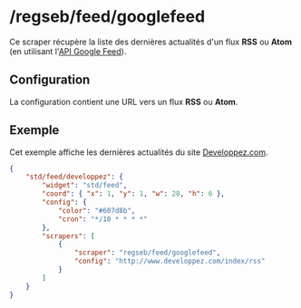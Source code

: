 # /regseb/feed/googlefeed

Ce scraper récupère la liste des dernières actualités d'un flux **RSS** ou
**Atom** (en utilisant l'[API Google Feed](//developers.google.com/feed/)).

## Configuration

La configuration contient une URL vers un flux **RSS** ou **Atom**.

## Exemple

Cet exemple affiche les dernières actualités du site
[Developpez.com](http://www.developpez.com/).

```JSON
{
    "std/feed/developpez": {
        "widget": "std/feed",
        "coord": { "x": 1, "y": 1, "w": 28, "h": 6 },
        "config": {
            "color": "#607d8b",
            "cron": "*/10 * * * *"
        },
        "scrapers": [
            {
                "scraper": "regseb/feed/googlefeed",
                "config": "http://www.developpez.com/index/rss"
            }
        ]
    }
}
```
